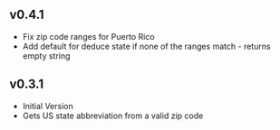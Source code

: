 
## v0.4.1
- Fix zip code ranges for Puerto Rico
- Add default for deduce state if none of the ranges match - returns empty string

## v0.3.1
- Initial Version
- Gets US state abbreviation from a valid zip code
